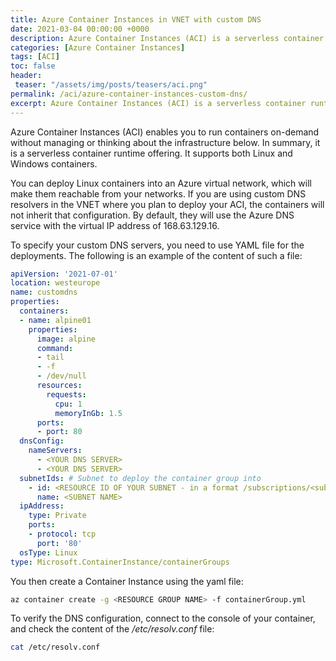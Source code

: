 ```yaml
---
title: Azure Container Instances in VNET with custom DNS
date: 2021-03-04 00:00:00 +0000
description: Azure Container Instances (ACI) is a serverless container runtime offering. You can use it to deploy Linux containers into an Azure virtual network, which will make them reachable from your networks. If you are using custom DNS resolvers in the VNET where you plan to deploy your ACI, the containers will not inherit that configuration. By default, they will use the Azure DNS service with the virtual IP address of 168.63.129.16.
categories: [Azure Container Instances]
tags: [ACI]
toc: false 
header:
 teaser: "/assets/img/posts/teasers/aci.png"
permalink: /aci/azure-container-instances-custom-dns/
excerpt: Azure Container Instances (ACI) is a serverless container runtime offering. You can use it to deploy Linux containers into an Azure virtual network, which will make them reachable from your networks. If you are using custom DNS resolvers in the VNET where you plan to deploy your ACI, the containers will not inherit that configuration. By default, they will use the Azure DNS service with the virtual IP address of 168.63.129.16.
---
```

Azure Container Instances (ACI) enables you to run containers on-demand without managing or thinking about the infrastructure below. In summary, it is a serverless container runtime offering. It supports both Linux and Windows containers. 

You can deploy Linux containers into an Azure virtual network, which will make them reachable from your networks. If you are using custom DNS resolvers in the VNET where you plan to deploy your ACI, the containers will not inherit that configuration. By default, they will use the Azure DNS service with the virtual IP address of 168.63.129.16.

To specify your custom DNS servers, you need to use YAML file for the deployments. The following is an example of the content of such a file:
```yaml
apiVersion: '2021-07-01'
location: westeurope
name: customdns
properties:
  containers:
  - name: alpine01
    properties:
      image: alpine
      command:
      - tail
      - -f
      - /dev/null
      resources:
        requests:
          cpu: 1
          memoryInGb: 1.5
      ports:
      - port: 80
  dnsConfig:
    nameServers:
      - <YOUR DNS SERVER>
      - <YOUR DNS SERVER>
  subnetIds: # Subnet to deploy the container group into
    - id: <RESOURCE ID OF YOUR SUBNET - in a format /subscriptions/<subscription_id>/resourceGroups/<resource_group_name>/providers/Microsoft.Network/virtualNetworks/<virtual_network_name>/subnets/<subnet_name>>
      name: <SUBNET NAME>
  ipAddress:
    type: Private
    ports:
    - protocol: tcp
      port: '80'
  osType: Linux  
type: Microsoft.ContainerInstance/containerGroups
```
You then create a Container Instance using the yaml file:

```bash
az container create -g <RESOURCE GROUP NAME> -f containerGroup.yml
```

To verify the DNS configuration, connect to the console of your container, and check the content of the _/etc/resolv.conf_ file:

```bash
cat /etc/resolv.conf 
```
